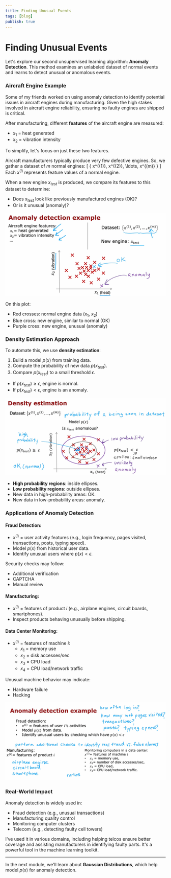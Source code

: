 ```yaml
---
title: Finding Unusual Events
tags: [blog]
publish: true
---
```


# Finding Unusual Events

Let's explore our second unsupervised learning algorithm: **Anomaly Detection**. This method examines an unlabeled dataset of normal events and learns to detect unusual or anomalous events.

### Aircraft Engine Example
Some of my friends worked on using anomaly detection to identify potential issues in aircraft engines during manufacturing. Given the high stakes involved in aircraft engine reliability, ensuring no faulty engines are shipped is critical.

After manufacturing, different **features** of the aircraft engine are measured:
- $x_1$ = heat generated
- $x_2$ = vibration intensity

To simplify, let's focus on just these two features.

Aircraft manufacturers typically produce very few defective engines. So, we gather a dataset of $m$ normal engines:
\[ \{ x^{(1)}, x^{(2)}, \ldots, x^{(m)} \} \]
Each $x^{(i)}$ represents feature values of a normal engine.

When a new engine $x_{test}$ is produced, we compare its features to this dataset to determine:
- Does $x_{test}$ look like previously manufactured engines (OK)?
- Or is it unusual (anomaly)?

![Anomaly detection example](_resources/anomaly-detection-example.png)

On this plot:
- Red crosses: normal engine data ($x_1$, $x_2$)
- Blue cross: new engine, similar to normal (OK)
- Purple cross: new engine, unusual (anomaly)

### Density Estimation Approach
To automate this, we use **density estimation**:
1. Build a model $p(x)$ from training data.
2. Compute the probability of new data $p(x_{test})$.
3. Compare $p(x_{test})$ to a small threshold $\epsilon$.

- If $p(x_{test}) \geq \epsilon$, engine is normal.
- If $p(x_{test}) < \epsilon$, engine is an anomaly.

![Density estimation with probability contours](_resources/density-estimation-probability.png)

- **High probability regions**: inside ellipses.
- **Low probability regions**: outside ellipses.
- New data in high-probability areas: OK.
- New data in low-probability areas: anomaly.

### Applications of Anomaly Detection

#### Fraud Detection:
- $x^{(i)}$ = user activity features (e.g., login frequency, pages visited, transactions, posts, typing speed).
- Model $p(x)$ from historical user data.
- Identify unusual users where $p(x) < \epsilon$.

Security checks may follow:
- Additional verification
- CAPTCHA
- Manual review

#### Manufacturing:
- $x^{(i)}$ = features of product $i$ (e.g., airplane engines, circuit boards, smartphones).
- Inspect products behaving unusually before shipping.

#### Data Center Monitoring:
- $x^{(i)}$ = features of machine $i$:
  - $x_1$ = memory use
  - $x_2$ = disk accesses/sec
  - $x_3$ = CPU load
  - $x_4$ = CPU load/network traffic

Unusual machine behavior may indicate:
- Hardware failure
- Hacking

![Anomaly detection in fraud, manufacturing, and monitoring](_resources/fraud-manufacturing-monitoring.png)

### Real-World Impact
Anomaly detection is widely used in:
- Fraud detection (e.g., unusual transactions)
- Manufacturing quality control
- Monitoring computer clusters
- Telecom (e.g., detecting faulty cell towers)

I've used it in various domains, including helping telcos ensure better coverage and assisting manufacturers in identifying faulty parts. It's a powerful tool in the machine learning toolkit.

---

In the next module, we'll learn about **Gaussian Distributions**, which help model $p(x)$ for anomaly detection.
